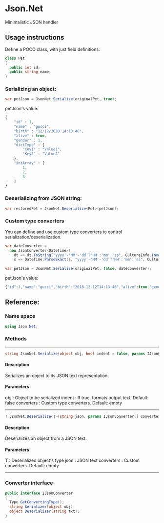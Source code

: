 # Json.Net
Minimalistic JSON handler


## Usage instructions
Define a POCO class, with just field definitions.

``` cs
class Pet
{
  public int id;
  public string name;
}
```

### Serializing an object:
``` cs
var petJson = JsonNet.Serialize(originalPet, true);
```

petJson's value:

``` javascript
{
	"id" : 1,
	"name" : "gucci",
	"birth" : "12/12/2018 14:13:46",
	"alive" : true,
	"gender" : 1,
	"dictType" : {
		"Key1" : "Value1",
		"Key2" : "Value2"
	},
	"intArray" : [
		1,
		2,
		3
	]
}
```

### Deserializing from JSON string:
``` cs
var restoredPet = JsonNet.Deserialize<Pet>(petJson);
```            

### Custom type converters
You can define and use custom type converters to control serialization/deserialization.
``` cs
var dateConverter = 
  new JsonConverter<DateTime>(
    dt => dt.ToString("yyyy'-'MM'-'dd'T'HH':'mm':'ss", CultureInfo.InvariantCulture),
    s => DateTime.ParseExact(s, "yyyy'-'MM'-'dd'T'HH':'mm':'ss", CultureInfo.InvariantCulture));
  
var petJson = JsonNet.Serialize(originalPet, false, dateConverter);
```

petJson's value:
``` javascript
{"id":1,"name":"gucci","birth":"2018-12-12T14:13:46","alive":true,"gender":1,"dictType":{"Key1":"Value1","Key2":"Value2"},"intArray":[1,2,3]}
```

## Reference:

### Name space
``` cs
using Json.Net;
```

### Methods
***
``` cs
string JsonNet.Serialize(object obj, bool indent = false, params IJsonConverter[] converters)
```

  #### Description
  Serializes an object to its JSON text representation.

  #### Parameters
  obj        : Object to be serialized
  indent     : If true, formats output text. Default: false
  converters : Custom type converters. Default: empty
  
***
``` cs
T JsonNet.Deserialize<T>(string json, params IJsonConverter[] converters)
```
  
  #### Description
  Deserializes an object from a JSON text.
  
  #### Parameters
  T : Deserialized object's type
  json : JSON text
  converters : Custom converters. Default: empty
  
***

### Converter interface
``` cs
public interface IJsonConverter
{
  Type GetConvertingType();
  string Serializer(object obj);
  object Deserializer(string txt);
}
```  
